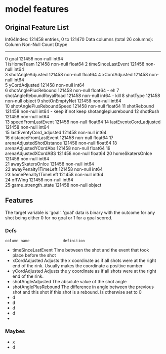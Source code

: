 # model features

## Original Feature List

Int64Index: 121458 entries, 0 to 121470
Data columns (total 26 columns):
     Column                     Non-Null Count   Dtype  
---  ------                     --------------   -----  
 0   goal                       121458 non-null  int64  
 1   isHomeTeam                 121458 non-null  float64
 2   timeSinceLastEvent         121458 non-null  int64  
 3   shotAngleAdjusted          121458 non-null  float64
 4   xCordAdjusted              121458 non-null  int64  
 5   yCordAdjusted              121458 non-null  int64  
 6   shotAnglePlusRebound       121458 non-null  float64 - eh
 7   shotAngleReboundRoyalRoad  121458 non-null  int64  - kill
 8   shotType                   121458 non-null  object
 9   shotOnEmptyNet             121458 non-null  int64  
 10  shotAnglePlusReboundSpeed  121458 non-null  float64
 11  shotRebound                121458 non-null  int64  - keep if not keep shotangleplusrebound
 12  shotRush                   121458 non-null  int64  
 13  speedFromLastEvent         121458 non-null  float64
 14  lastEventxCord_adjusted    121458 non-null  int64  
 15  lastEventyCord_adjusted    121458 non-null  int64  
 16  distanceFromLastEvent      121458 non-null  float64
 17  arenaAdjustedShotDistance  121458 non-null  float64
 18  arenaAdjustedYCordAbs      121458 non-null  float64
 19  arenaAdjustedXCordABS      121458 non-null  float64
 20  homeSkatersOnIce           121458 non-null  int64  
 21  awaySkatersOnIce           121458 non-null  int64  
 22  awayPenalty1TimeLeft       121458 non-null  int64  
 23  homePenalty1TimeLeft       121458 non-null  int64  
 24  offWing                    121458 non-null  int64  
 25  game_strength_state        121458 non-null  object

## Features

The target variable is 'goal'. 'goal' data is binary with the outcome for any shot being either 0 for no goal or 1 for a goal scored.

<!-- Binary classification modeling will derive probabili us to model derive probabilities  -->

### Defs

    column name               definition

- timeSinceLastEvent    Time between the shot and the event that took place before the shot
- xCordAdjusted         Adjusts the x coordinate as if all shots were at the right end of the rink. Usually makes the coordinate a positive number
- yCordAdjusted         Adjusts the y coordinate as if all shots were at the right end of the rink.
- shotAngleAdjusted     The absolute value of the shot angle
- shotAnglePlusRebound  The difference in angle between the previous shot and this shot if this shot is a rebound. Is otherwise set to 0
- d
- d
- d
- d
- 

### Maybes

- x
- d